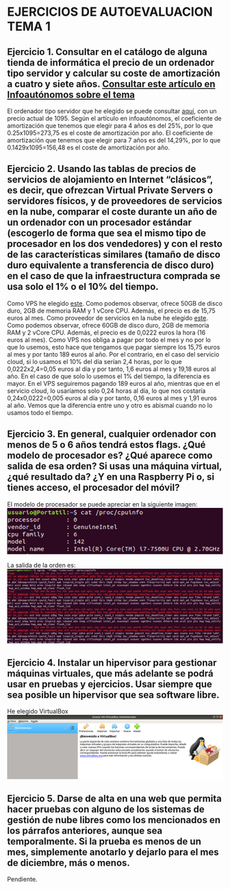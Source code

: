 # EJERCICIOS DE AUTOEVALUACION TEMA 1

## Ejercicio 1. Consultar en el catálogo de alguna tienda de informática el precio de un ordenador tipo servidor y calcular su coste de amortización a cuatro y siete años. [Consultar este artículo en Infoautónomos sobre el tema](https://www.infoautonomos.com/consultas-a-la-comunidad/988/)
El ordenador tipo servidor que he elegido se puede consultar [aquí](https://www.pccomponentes.com/dell-poweredge-t140-intel-xeon-e-2134-16gb), con un precio actual de 1095.
Según el artículo en infoautónomos, el coeficiente de amortización que tenemos que elegir para 4 años es del 25%, por lo que 0.25x1095=273,75 es el coste de amortización por año.
El coeficiente de amortización que tenemos que elegir para 7 años es del 14,29%, por lo que 0.1429x1095=156,48 es el coste de amortización por año.

## Ejercicio 2. Usando las tablas de precios de servicios de alojamiento en Internet “clásicos”, es decir, que ofrezcan Virtual Private Servers o servidores físicos, y de proveedores de servicios en la nube, comparar el coste durante un año de un ordenador con un procesador estándar (escogerlo de forma que sea el mismo tipo de procesador en los dos vendedores) y con el resto de las características similares (tamaño de disco duro equivalente a transferencia de disco duro) en el caso de que la infraestructura comprada se usa solo el 1% o el 10% del tiempo.
Como VPS he elegido [este](https://www.acens.com/cloud/vps/servidor-virtual-linux/vps-business/). Como podemos observar, ofrece 50GB de disco duro, 2GB de memoria RAM y 1 vCore CPU. Además, el precio es de 15,75 euros al mes.
Como proveedor de servicios en la nube he elegido [este](https://www.ionos.es/server-configurator?__sendingdata=1&cart.action=add-bundle&cart.bundle=tariff-ngcs-unlimited-fix-m-bundle&packageselection=cloud%2Fservidores-cloud). Como podemos observar, ofrece 60GB de disco duro, 2GB de memoria RAM y 2 vCore CPU. Además, el precio es de 0,0222 euros la hora (16 euros al mes).
Como VPS nos obliga a pagar por todo el mes y no por lo que lo usemos, esto hace que tengamos que pagar siempre los 15,75 euros al mes y por tanto 189 euros al año. Por el contrario, en el caso del servicio cloud, si lo usamos el 10% del día serían 2,4 horas, por lo que 0,0222x2,4=0,05 euros al día y por tanto, 1,6 euros al mes y 19,18 euros al año.
En el caso de que solo lo usemos el 1% del tiempo, la diferencia es mayor. En el VPS seguiremos pagando 189 euros al año, mientras que en el servicio cloud, lo usaríamos solo 0,24 horas al día, lo que nos costaría 0,24x0,0222=0,005 euros al día y por tanto, 0,16 euros al mes y 1,91 euros al año.
Vemos que la diferencia entre uno y otro es abismal cuando no lo usamos todo el tiempo.

## Ejercicio 3. En general, cualquier ordenador con menos de 5 o 6 años tendrá estos flags. ¿Qué modelo de procesador es? ¿Qué aparece como salida de esa orden? Si usas una máquina virtual, ¿qué resultado da? ¿Y en una Raspberry Pi o, si tienes acceso, el procesador del móvil?
El modelo de procesador se puede apreciar en la siguiente imagen:
![mod_cpu](https://github.com/joseegc10/ejercicios-IV/blob/master/Tema%201/capturas/1.png)

La salida de la orden es:
![salida_orden](https://github.com/joseegc10/ejercicios-IV/blob/master/Tema%201/capturas/2.png)

## Ejercicio 4. Instalar un hipervisor para gestionar máquinas virtuales, que más adelante se podrá usar en pruebas y ejercicios. Usar siempre que sea posible un hipervisor que sea software libre.

He elegido VirtualBox
![virtual box](https://github.com/joseegc10/ejercicios-IV/blob/master/Tema%201/capturas/3.png)

## Ejercicio 5. Darse de alta en una web que permita hacer pruebas con alguno de los sistemas de gestión de nube libres como los mencionados en los párrafos anteriores, aunque sea temporalmente. Si la prueba es menos de un mes, simplemente anotarlo y dejarlo para el mes de diciembre, más o menos.
Pendiente.





